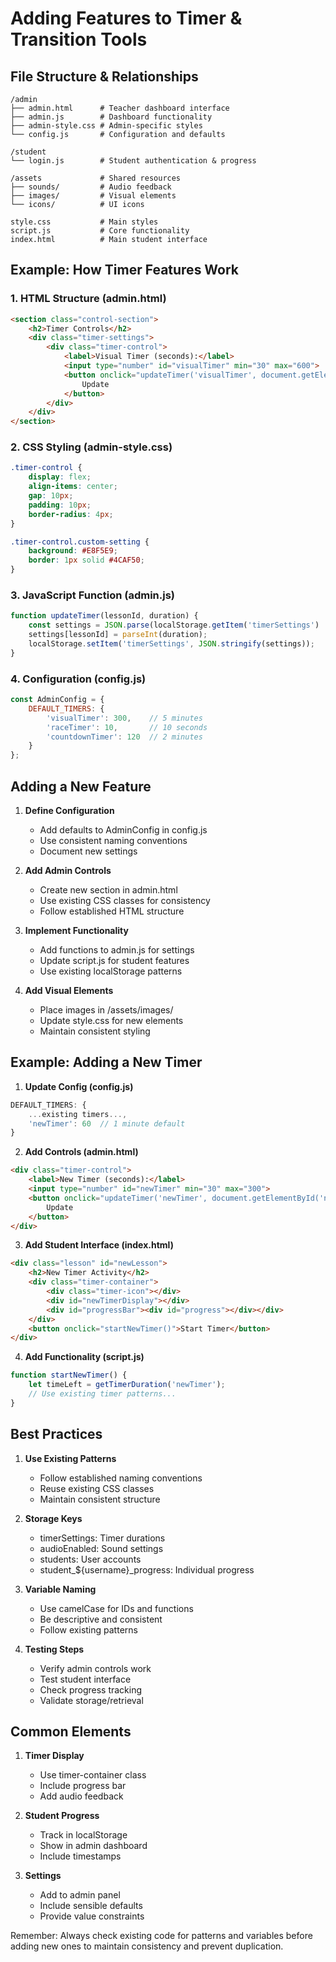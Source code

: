 # Adding Features to Timer & Transition Tools

## File Structure & Relationships

```
/admin
├── admin.html      # Teacher dashboard interface
├── admin.js        # Dashboard functionality
├── admin-style.css # Admin-specific styles
└── config.js       # Configuration and defaults

/student
└── login.js        # Student authentication & progress

/assets             # Shared resources
├── sounds/         # Audio feedback
├── images/         # Visual elements
└── icons/          # UI icons

style.css           # Main styles
script.js           # Core functionality
index.html          # Main student interface
```

## Example: How Timer Features Work

### 1. HTML Structure (admin.html)
```html
<section class="control-section">
    <h2>Timer Controls</h2>
    <div class="timer-settings">
        <div class="timer-control">
            <label>Visual Timer (seconds):</label>
            <input type="number" id="visualTimer" min="30" max="600">
            <button onclick="updateTimer('visualTimer', document.getElementById('visualTimer').value)">
                Update
            </button>
        </div>
    </div>
</section>
```

### 2. CSS Styling (admin-style.css)
```css
.timer-control {
    display: flex;
    align-items: center;
    gap: 10px;
    padding: 10px;
    border-radius: 4px;
}

.timer-control.custom-setting {
    background: #E8F5E9;
    border: 1px solid #4CAF50;
}
```

### 3. JavaScript Function (admin.js)
```javascript
function updateTimer(lessonId, duration) {
    const settings = JSON.parse(localStorage.getItem('timerSettings') || '{}');
    settings[lessonId] = parseInt(duration);
    localStorage.setItem('timerSettings', JSON.stringify(settings));
}
```

### 4. Configuration (config.js)
```javascript
const AdminConfig = {
    DEFAULT_TIMERS: {
        'visualTimer': 300,    // 5 minutes
        'raceTimer': 10,       // 10 seconds
        'countdownTimer': 120  // 2 minutes
    }
};
```

## Adding a New Feature

1. **Define Configuration**
   - Add defaults to AdminConfig in config.js
   - Use consistent naming conventions
   - Document new settings

2. **Add Admin Controls**
   - Create new section in admin.html
   - Use existing CSS classes for consistency
   - Follow established HTML structure

3. **Implement Functionality**
   - Add functions to admin.js for settings
   - Update script.js for student features
   - Use existing localStorage patterns

4. **Add Visual Elements**
   - Place images in /assets/images/
   - Update style.css for new elements
   - Maintain consistent styling

## Example: Adding a New Timer

1. **Update Config (config.js)**
```javascript
DEFAULT_TIMERS: {
    ...existing timers...,
    'newTimer': 60  // 1 minute default
}
```

2. **Add Controls (admin.html)**
```html
<div class="timer-control">
    <label>New Timer (seconds):</label>
    <input type="number" id="newTimer" min="30" max="300">
    <button onclick="updateTimer('newTimer', document.getElementById('newTimer').value)">
        Update
    </button>
</div>
```

3. **Add Student Interface (index.html)**
```html
<div class="lesson" id="newLesson">
    <h2>New Timer Activity</h2>
    <div class="timer-container">
        <div class="timer-icon"></div>
        <div id="newTimerDisplay"></div>
        <div id="progressBar"><div id="progress"></div></div>
    </div>
    <button onclick="startNewTimer()">Start Timer</button>
</div>
```

4. **Add Functionality (script.js)**
```javascript
function startNewTimer() {
    let timeLeft = getTimerDuration('newTimer');
    // Use existing timer patterns...
}
```

## Best Practices

1. **Use Existing Patterns**
   - Follow established naming conventions
   - Reuse existing CSS classes
   - Maintain consistent structure

2. **Storage Keys**
   - timerSettings: Timer durations
   - audioEnabled: Sound settings
   - students: User accounts
   - student_${username}_progress: Individual progress

3. **Variable Naming**
   - Use camelCase for IDs and functions
   - Be descriptive and consistent
   - Follow existing patterns

4. **Testing Steps**
   - Verify admin controls work
   - Test student interface
   - Check progress tracking
   - Validate storage/retrieval

## Common Elements

1. **Timer Display**
   - Use timer-container class
   - Include progress bar
   - Add audio feedback

2. **Student Progress**
   - Track in localStorage
   - Show in admin dashboard
   - Include timestamps

3. **Settings**
   - Add to admin panel
   - Include sensible defaults
   - Provide value constraints

Remember: Always check existing code for patterns and variables before adding new ones to maintain consistency and prevent duplication.
